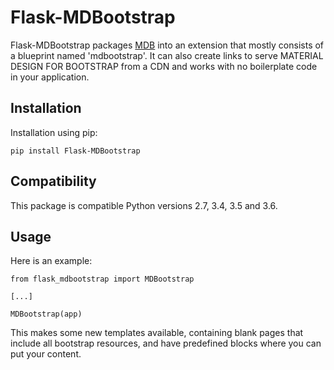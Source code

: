 # Flask-MDBootstrap


Flask-MDBootstrap packages [MDB](https://mdbootstrap.com/) into an extension that mostly consists
of a blueprint named 'mdbootstrap'. It can also create links to serve MATERIAL DESIGN FOR BOOTSTRAP
from a CDN and works with no boilerplate code in your application.

## Installation

Installation using pip:

    pip install Flask-MDBootstrap
    

## Compatibility

This package is compatible Python versions 2.7, 3.4, 3.5 and 3.6.

## Usage

Here is an example:

    from flask_mdbootstrap import MDBootstrap
    
    [...]
    
    MDBootstrap(app)

This makes some new templates available, containing blank pages that include all
bootstrap resources, and have predefined blocks where you can put your content.
    


